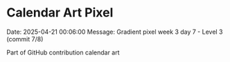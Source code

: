 # Calendar Art Pixel

Date: 2025-04-21 00:06:00
Message: Gradient pixel week 3 day 7 - Level 3 (commit 7/8)

Part of GitHub contribution calendar art

